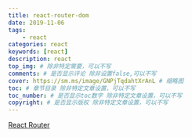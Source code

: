 ```yaml
---
title: react-router-dom
date: 2019-11-06
tags:
    - react
categories: react
keywords: [react]
description: react
top_img: # 除非特定需要，可以不写
comments: # 是否显示评论 除非设置false,可以不写
cover: https://sm.ms/image/GNPjTqdahtXrAnL # 缩略图
toc: # 章节目录 除非特定文章设置，可以不写
toc_number: # 是否显示toc数字 除非特定文章设置，可以不写
copyright: # 是否显示版权 除非特定文章设置，可以不写
---
```


[React Router](https://reacttraining.com/react-router/web)

<br>
<br>
<br>
<br>
<br>